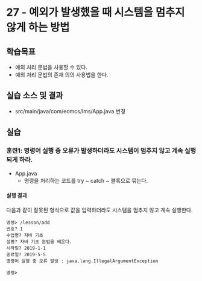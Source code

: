 # 27 - 예외가 발생했을 때 시스템을 멈추지 않게 하는 방법

## 학습목표

- 예외 처리 문법을 사용할 수 있다.
- 예외 처리 문법의 존재 의의 사용법을 한다.

## 실습 소스 및 결과
- src/main/java/com/eomcs/lms/App.java 변경

## 실습  

### 훈련1: 명령어 실행 중 오류가 발생하더라도 시스템이 멈추지 않고 계속 실행되게 하라.

- App.java
    - 명령을 처리하는 코드를 try ~ catch ~ 블록으로 묶는다.

#### 실행 결과

다음과 같이 잘못된 형식으로 값을 입력하더라도 시스템을 멈추지 않고 계속 실행한다.
```
명령> /lesson/add
번호? 1
수업명? 자바 기초
설명? 자바 기초 문법을 배운다.
시작일? 2019-1-1
종료일? 2019-5-5
명령어 실행 중 오류 발생 : java.lang.IllegalArgumentException

명령> 
```
